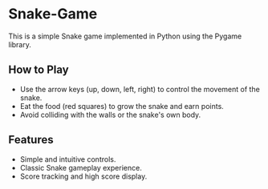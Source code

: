 # Snake-Game
This is a simple Snake game implemented in Python using the Pygame library.

## How to Play
* Use the arrow keys (up, down, left, right) to control the movement of the snake.
* Eat the food (red squares) to grow the snake and earn points.
* Avoid colliding with the walls or the snake's own body.

## Features
* Simple and intuitive controls.
* Classic Snake gameplay experience.
* Score tracking and high score display.
